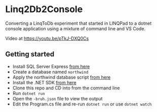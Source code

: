# Linq2Db2Console

Converting a LinqToDb experiment that started in LINQPad to a dotnet console application using a mixture of command line and VS Code.

Video at https://youtu.be/pTkJ-DXQ0Cs

## Getting started

* Install SQL Server Express [from here](https://www.microsoft.com/en-us/sql-server/sql-server-downloads)
* Create a database named `northwind`
* Apply the northwind database script [from here](https://github.com/microsoft/sql-server-samples/blob/master/samples/databases/northwind-pubs/instnwnd.sql)
* Install the .NET SDK [from here](https://dotnet.microsoft.com/en-us/download)
* Clone this repo and CD into from the command line
* Run `dotnet run`
* Open the `-bruh.json` file to view the output
* Edit the Program.cs file and re-run `dotnet run` or use `dotnet watch`
